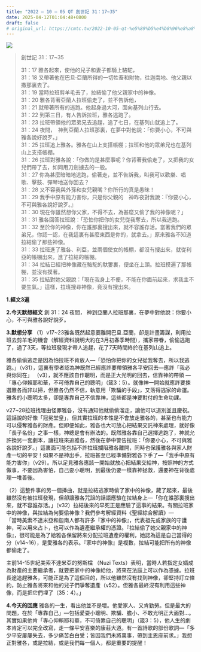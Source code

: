 ```yaml
---
title: "2022 – 10 – 05 QT 創世記 31：17~35"
date: 2025-04-12T01:04:48+0800
draft: false
# original_url: https://cmtc.tw/2022-10-05-qt-%e5%89%b5%e4%b8%96%e8%a8%98-31%ef%bc%9a1735
---
```


![](/images/qt.jpg)
> 創世記 31：17\~35
>
> 31：17 雅各起來，使他的兒子和妻子都騎上駱駝，  
> 31：18 又帶著他在巴旦‧亞蘭所得的一切牲畜和財物，往迦南地、他父親以撒那裏去了。  
> 31：19 當時拉班剪羊毛去了，拉結偷了他父親家中的神像。  
> 31：20 雅各背著亞蘭人拉班偷走了，並不告訴他，  
> 31：21 就帶著所有的逃跑。他起身過大河，面向基列山行去。  
> 31：22 到第三日，有人告訴拉班，雅各逃跑了。  
> 31：23 拉班帶領他的眾弟兄去追趕，追了七日，在基列山就追上了。  
> 31：24 夜間，　神到亞蘭人拉班那裏，在夢中對他說：「你要小心，不可與雅各說好說歹。」  
> 31：25 拉班追上雅各。雅各在山上支搭帳棚；拉班和他的眾弟兄也在基列山上支搭帳棚。  
> 31：26 拉班對雅各說：「你做的是甚麼事呢？你背著我偷走了，又把我的女兒們帶了去，如同用刀劍擄去的一般。  
> 31：27 你為甚麼暗暗地逃跑，偷著走，並不告訴我，叫我可以歡樂、唱歌、擊鼓、彈琴地送你回去？  
> 31：28 又不容我與外孫和女兒親嘴？你所行的真是愚昧！  
> 31：29 我手中原有能力害你，只是你父親的　神昨夜對我說：『你要小心，不可與雅各說好說歹。』  
> 31：30 現在你雖然想你父家，不得不去，為甚麼又偷了我的神像呢？」  
> 31：31 雅各回答拉班說：「恐怕你把你的女兒從我奪去，所以我逃跑。  
> 31：32 至於你的神像，你在誰那裏搜出來，就不容誰存活。當著我們的眾弟兄，你認一認，在我這裏有甚麼東西是你的，就拿去。」原來雅各不知道拉結偷了那些神像。  
> 31：33 拉班進了雅各、利亞，並兩個使女的帳棚，都沒有搜出來，就從利亞的帳棚出來，進了拉結的帳棚。  
> 31：34 拉結已經把神像藏在駱駝的馱簍裏，便坐在上頭。拉班摸遍了那帳棚，並沒有摸著。  
> 31：35 拉結對她父親說：「現在我身上不便，不能在你面前起來，求我主不要生氣。」這樣，拉班搜尋神像，竟沒有搜出來。

**1.經文3遍**

**2.今天默想經文**
創 31：24 夜間， 神到亞蘭人拉班那裏，在夢中對他說：你要小心，不可與雅各說好說歹。

**3.默想分享**
（1）v17\~23雅各既然起意要離開巴旦.亞蘭，卻是計畫籌謀，利用拉班去剪羊毛的機會（解經資料說明大約在3月初春季時間），攜家帶眷，偷偷逃跑了，過了3天，等拉班發現才帶人追趕，花了7天時間終於在基列山追上。

雅各偷偷逃走是因為怕拉班不肯放人—「恐怕你把你的女兒從我奪去，所以我逃跑。」（v31），這裏有學者認為神既然已經應許要帶領雅各平安回去—應許「我必與你同在」 （v3），就不應該自作聰明，而是正大光明的回去，信靠神的帶領 —「專心仰賴耶和華，不可倚靠自己的聰明」（箴3：5）。就像神一開始就應許要揀選雅各而非以掃，但雅各仍然不信，執意用「欺騙的手段」，又落得逃家的命運。雅各的小聰明太多，卻是專靠自己不信靠神，這些都是神要對付的生命功課。

v27\~28拉班找理由怪罪雅各，沒有通知他就偷偷溜走，讓他可以道別並且慶祝。這話說的好像「冠冕堂皇」，但其實拉班的本性是不會放走雅各的，甚至也有能力可以侵奪雅各的財產。但即便如此，雅各也大可放心把結果交託神來處理，就好像「長子名份」之事一樣，神總是會有辦法的。既然雅各靠自己選擇逃跑了，神就允許換另一套劇本，讓拉班來追雅各，然後在夢中警告拉班：「你要小心，不可與雅各說好說歹。」這裏面可能包括不許拉班攔阻雅各離開，同時也保護雅各與家人財產一切的平安！如果不是神出手，拉班甚至已經準備對雅各下手了—「我手中原有能力害你」（v29）。所以足見雅各應該一開始就放心把結果交給神，按照神的方式做事，不要因為害怕，自己耍小聰明，到最後仍要一樣靠神拯救，還要神在背後處理一堆善後。

（2）這整件事的另一個挿曲，就是拉結逃家時偷了家中的神像，藏了起來，最後雖然沒有被拉班發現，但卻讓雅各咒詛的話語應驗在拉結身上—「你在誰那裏搜出來，就不容誰存活。」（v32）拉結後來的早死正是應驗了這事的結果。有關拉班家中的神像，與拉結為何要偷神像？我們參考解經資料《聖經綜合解讀》—  
「當時美索不達米亞和迦南人都有許多『家中的神像』，代表祖先或家族的守護神，可以用來占卜，也可以作為遺產繼承權的憑證。『拉結偷了她父親家中的神像』，很可能是為了給雅各保留將來分配拉班遺產的權利，她認為這是自己當得的分（v14\~16），是愛雅各的表示。『家中的神像』是複數，拉結可能把所有的神像都偷走了。

主前14-15世紀美索不達米亞的努斯檔 （Nuzi Texts）表明，當時人若指定女婿成為財產的主要繼承者，就要把家中的神像給他，將來在法庭上可以作為憑據。拉班長途追趕雅各，可能正是為了這個目的，所以他雖然沒有找到神像，卻堅持訂立條約，防止雅各將來和他的兒子們爭奪遺產（v52）。但雅各最終沒有利用這些神像，而是把它們埋了（35：4）。」

**4.今天的回應**
雅各的一生，看出他並不是壞。他愛家人、又肯勤勞。但是最大的問題，在於「專靠自己」—包括愛耍小聰明、欺騙、膽小、不敢光明正大面對…。其實如果他肯「專心仰賴耶和華，不可倚靠自己的聰明」（箴3：5），他人生的劇本肯定可以完全改寫，走一條平安喜樂的康莊大道。有一首詩歌的部份歌詞—「多少平安屢屢失去，多少痛苦白白受；皆因我們未將萬事，帶到主恩座前求。」我想正對雅各，或是拉結，或是我們每一個人，都是重要的提醒！
